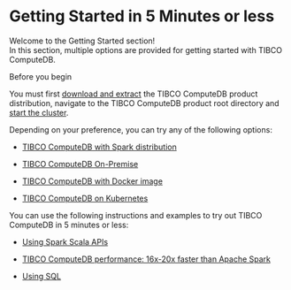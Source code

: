 # Getting Started in 5 Minutes or less

Welcome to the Getting Started section! <br>
In this section, multiple options are provided for getting started with TIBCO ComputeDB.

<heading2>Before you begin<heading2>

You must first [download and extract](install.md) the TIBCO ComputeDB product distribution, navigate to the TIBCO ComputeDB product root directory and [start the cluster](howto/start_snappy_cluster.md).

Depending on your preference, you can try any of the following options:


* [TIBCO ComputeDB with Spark distribution](quickstart/getting_started_with_your_spark_distribution.md)

* [TIBCO ComputeDB On-Premise](quickstart/getting_started_by_installing_snappydata_on-premise.md)

* [TIBCO ComputeDB with Docker image](quickstart/getting_started_with_docker_image.md)

* [TIBCO ComputeDB on Kubernetes](quickstart/getting_started_on_kubernetes.md)

You can use the following instructions and examples to try out TIBCO ComputeDB in 5 minutes or less:

* [Using Spark Scala APIs](quickstart/using_spark_scala_apis.md)

* [TIBCO ComputeDB performance: 16x-20x faster than Apache Spark](quickstart/performance_apache_spark.md)

* [Using SQL](quickstart/using_sql.md)


